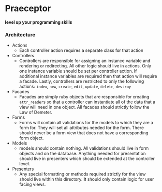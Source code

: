 # Praeceptor

#### level up your programming skills

### Architecture

- Actions
  - Each controller action requires a separate class for that action   
- Controllers
  - Controllers are responsible for assigning an instance variable and rendering or redirecting.  All other logic should live in actions.  Only one instance variable should be set per controller action. If additional instance variables are required then that action will require a facade. Lastly, controllers are restricted to only the following actions: `index`, `new`, `create`, `edit`, `update`, `delete`, `destroy`
- Facades
  - Facades are simply ruby objects that are responsible for creating `attr_reader`s so that a controller can instantiate all of the data that a view will need in one object. All facades should strictly follow the Law of Demeter.
- Forms
  - Forms will contain all validations for the models to which they are a form for.  They will set all attributes needed for the form.  There should never be a form view that does not have a corresponding form object.
- Models
  - models should contain nothing.  All validations should live in form objects and on the database.  Anything needed for presentation should live in presenters which should be extended at the controller level.
- Presenters
  - Any special formatting or methods required strictly for the view should live within this directory. It should only contain logic for user facing views.
